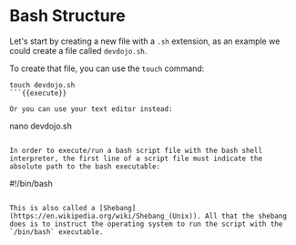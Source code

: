# Bash Structure

Let's start by creating a new file with a `.sh` extension, as an example we could create a file called `devdojo.sh`.

To create that file, you can use the `touch` command:

```
touch devdojo.sh
```{{execute}}

Or you can use your text editor instead:

```
nano devdojo.sh
```{{execute}}

In order to execute/run a bash script file with the bash shell interpreter, the first line of a script file must indicate the absolute path to the bash executable:

```
#!/bin/bash
```

This is also called a [Shebang](https://en.wikipedia.org/wiki/Shebang_(Unix)). All that the shebang does is to instruct the operating system to run the script with the `/bin/bash` executable.
